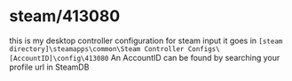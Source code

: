 # steam/413080
this is my desktop controller configuration for steam input
it goes in `[steam directory]\steamapps\common\Steam Controller Configs\[AccountID]\config\413080`
An AccountID can be found by searching your profile url in SteamDB